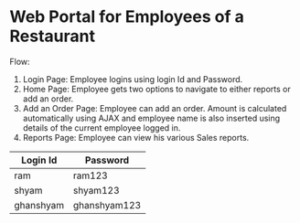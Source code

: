 # Web Portal for Employees of a Restaurant

Flow:
1. Login Page: Employee logins using login Id and Password.
2. Home Page: Employee gets two options to navigate to either reports or add an order.
3. Add an Order Page: Employee can add an order. Amount is calculated automatically using AJAX and employee name is also inserted using details of the current employee logged in.
4. Reports Page: Employee can view his various Sales reports.

| Login Id   | Password  |
| --------|---------|
| ram  | ram123   |
| shyam | shyam123 |
|ghanshyam  | ghanshyam123  |



